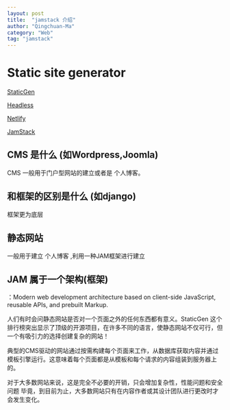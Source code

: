 ```yaml
---
layout: post
title:  "jamstack 介绍"
author: "Qingchuan-Ma"
category: "Web"
tag: "jamstack"
---
```



# Static site generator


[StaticGen](https://www.staticgen.com/about)

[Headless](https://headlesscms.org/)

[Netlify](https://www.netlify.com/)

[JamStack](https://jamstack.org/)

## CMS 是什么  (如Wordpress,Joomla)

CMS 一般用于门户型网站的建立或者是 个人博客。

## 和框架的区别是什么 (如django)

框架更为底层


## 静态网站

一般用于建立 个人博客 ,利用一种JAM框架进行建立


## JAM 属于一个架构(框架)
：Modern web development architecture based on client-side JavaScript, reusable APIs, and prebuilt Markup.





人们有时会问静态网站是否对一个页面之外的任何东西都有意义。StaticGen 这个排行榜突出显示了顶级的开源项目，在许多不同的语言，使静态网站不仅可行，但一个有吸引力的选择创建复杂的网站！

典型的CMS驱动的网站通过按需构建每个页面来工作，从数据库获取内容并通过模板引擎运行。这意味着每个页面都是从模板和每个请求的内容组装到服务器上的。

对于大多数网站来说，这是完全不必要的开销，只会增加复杂性，性能问题和安全问题 毕竟，到目前为止，大多数网站只有在内容作者或其设计团队进行更改时才会发生变化。


